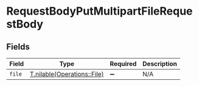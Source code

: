 # RequestBodyPutMultipartFileRequestBody


## Fields

| Field                                                          | Type                                                           | Required                                                       | Description                                                    |
| -------------------------------------------------------------- | -------------------------------------------------------------- | -------------------------------------------------------------- | -------------------------------------------------------------- |
| `file`                                                         | [T.nilable(Operations::File)](../../models/operations/file.md) | :heavy_minus_sign:                                             | N/A                                                            |